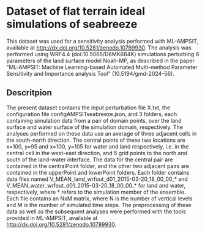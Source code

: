 # Dataset of flat terrain ideal simulations of seabreeze

This dataset was used for a sensitivity analysis performed with ML-AMPSIT, available at http://dx.doi.org/10.5281/zenodo.10789930. The analysis was performed using WRF4.4 (doi:10.5065/D6MK6B4K) simulations perturbing 6 parameters of the land surface model Noah-MP, as described in the paper "ML-AMPSIT: Machine Learning-based Automated Multi-method Parameter Sensitivity and Importance analysis Tool" (10.5194/gmd-2024-56).

## Descritpion

The present dataset contains the input perturbation file X.txt, the configuration file configAMPSITseabreeze.json, and 3 folders, each containing simulation data from a pair of domain points, over the land surface and water surface of the simulation domain, respectively.
The analyses performed on these data use an average of three adjacent cells in the south-north direction. The central points of these two locations are x=100, y=95 and x=100, y=105 for water and land respectively, i.e. in the central cell in the west-east direction, and 5 grid points to the north and south of the land-water interface.
The data for the central pair are contained in the centralPoint folder, and the other two adjacent pairs are contained in the upperPoint and lowerPoint folders. 
Each folder contains data files named V_MEAN_land_wrfout_d01_2015-03-20_18_00_00_* and V_MEAN_water_wrfout_d01_2015-03-20_18_00_00_* for land and water, respectively, where * refers to the simulation member of the ensemble.
Each file contains an NxM matrix, where N is the number of vertical levels and M is the number of simulated time steps.
The preprocessing of these data as well as the subsequent analyses were performed with the tools provided in ML-AMPSIT, available at http://dx.doi.org/10.5281/zenodo.10789930.
